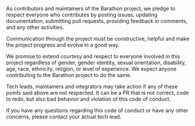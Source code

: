 As contributors and maintainers of the Barathon project, we pledge to respect everyone who contributes by posting issues, updating documentation, submitting pull requests, providing feedback in comments, and any other activities.

Communication through the project must be constructive, helpful and make the project progress and evolve in a good way.

We promise to extend courtesy and respect to everyone involved in this project regardless of gender, gender identity, sexual orientation, disability, age, race, ethnicity, religion, or level of experience. We expect anyone contributing to the Barathon project to do the same.

Tech leads, maintainers and integrators may take action if any of these points said above are not respected. It can be a PR that is not correct, code to redo, but also bad behavior and violation of this code of conduct.

If you have any questions regarding this code of conduct or have any other concerns, please contact your actual tech lead.
